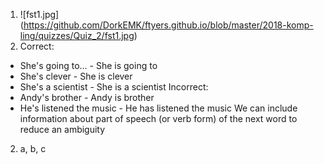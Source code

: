 1. ![fst1.jpg] (https://github.com/DorkEMK/ftyers.github.io/blob/master/2018-komp-ling/quizzes/Quiz_2/fst1.jpg)
2. Correct:
- She's going to... - She is going to
- She's clever - She is clever
- She's a scientist - She is a scientist
Incorrect:
- Andy's brother - Andy is brother
- He's listened the music - He has listened the music
We can include information about part of speech (or verb form) of the next word to reduce an ambiguity
2. a, b, c